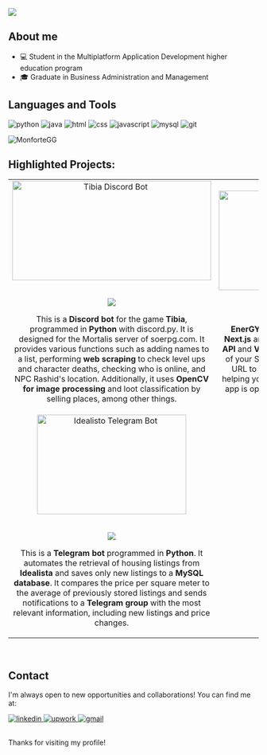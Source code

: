 
 <img src="https://i.imgur.com/Gn8h1FP.png"></img>
</div>

## About me
- 💻 Student in the Multiplatform Application Development higher education program
- 🎓 Graduate in Business Administration and Management

## Languages and Tools
<img alt="python" src="https://img.shields.io/badge/Python-3776AB?style=for-the-badge&logo=python&logoColor=white" /> <img alt="java" src="https://img.shields.io/badge/Java-ED8B00?style=for-the-badge&logo=java&logoColor=white" /> <img alt="html" src="https://img.shields.io/badge/HTML5-E34F26?style=for-the-badge&logo=html5&logoColor=white" /> <img alt="css" src="https://img.shields.io/badge/CSS3-1572B6?style=for-the-badge&logo=css3&logoColor=white" /> <img alt="javascript" src="https://img.shields.io/badge/JavaScript-F7DF1E?style=for-the-badge&logo=javascript&logoColor=black" /> <img alt="mysql" src="https://img.shields.io/badge/MySQL-00000F?style=for-the-badge&logo=mysql&logoColor=white" /> <img alt="git" src="https://img.shields.io/badge/GIT-E44C30?style=for-the-badge&logo=git&logoColor=white" />

<p><img align="center" src="https://github-readme-stats.vercel.app/api/top-langs?username=MonforteGG&show_icons=true&locale=en&layout=compact" alt="MonforteGG" /></p>

## Highlighted Projects:
<table>
<tr>
<td width="50%"; padding: 0; vertical-align: top;>
<div align="center">
<a href="https://github.com/MonforteGG/soe-bot" target="_blank"><img src="https://i.imgur.com/edrGlY0.png" width="400" height="200" alt="Tibia Discord Bot"></a>
<p>
<br>
<a href="https://github.com/MonforteGG/soe-bot" target="_blank">
<img src="https://img.shields.io/badge/CODE-ff9?style=for-the-badge&logo=github&logoColor=black">
</a>
</p>
<p>This is a <strong>Discord bot</strong> for the game <strong>Tibia</strong>, programmed in <strong>Python</strong> with discord.py. It is designed for the Mortalis server of soerpg.com. It provides various functions such as adding names to a list, performing <strong>web scraping</strong> to check level ups and character deaths, checking who is online, and NPC Rashid's location. Additionally, it uses <strong>OpenCV for image processing</strong> and loot classification by selling places, among other things.
</p>
</div>

</td>
<td width="50%"; padding: 0; vertical-align: top;>
<div align="center">
<a href="https://github.com/MonforteGG/energym" target="_blank"><img src="https://i.imgur.com/mxCV2AC.png" width="400" height="200" alt="Tibia Discord Bot"></a>
<p>
<br>
<a href="https://github.com/MonforteGG/energym" target="_blank">
<img src="https://img.shields.io/badge/CODE-ff9?style=for-the-badge&logo=github&logoColor=black">
</a>
</p>
<p> <strong>EnerGYM</strong> is a <strong>web application</strong> developed with <strong>Next.js</strong> and <strong>Tailwind CSS</strong>. It leverages the <strong>Spotify API</strong> and <strong>Vercel AI SDK</strong> to analyze the energy levels of your Spotify playlists. Simply input your playlist URL to receive an energy score for each song, helping you curate the perfect workout playlist. The app is optimized for both mobile and desktop use.
</p>
</div>

</td>
</tr>
<tr>
<td width="50%"; padding: 0; vertical-align: top;>
<div align="center">
<a href="https://github.com/MonforteGG/idealisto" target="_blank"><img src="https://i.imgur.com/ygK374Y.png" width="300" height="200" alt="Idealisto Telegram Bot"></a>
<p>
<br>
<a href="https://github.com/MonforteGG/idealisto" target="_blank">
<img src="https://img.shields.io/badge/CODE-ff9?style=for-the-badge&logo=github&logoColor=black">
</a>
</p>
<p>This is a <strong>Telegram bot</strong> programmed in <strong>Python</strong>. It automates the retrieval of housing listings from <strong>Idealista</strong> and saves only new listings to a <strong>MySQL database</strong>. It compares the price per square meter to the average of previously stored listings and sends notifications to a <strong>Telegram group</strong> with the most relevant information, including new listings and price changes.
</p>
</div>

</td>
</tr>
</table>

<br>

## Contact

I'm always open to new opportunities and collaborations! You can find me at:

<a href="https://www.linkedin.com/in/albdiamun/" target="_blank">
    <img alt="linkedin" src="https://img.shields.io/badge/LinkedIn-0077B5?style=for-the-badge&logo=linkedin&logoColor=white" />
</a>
<a href="https://www.upwork.com/freelancers/~0128aa2578b92fc863?mp_source=share" target="_blank">
    <img alt="upwork" src="https://img.shields.io/badge/UpWork-6FDA44?style=for-the-badge&logo=Upwork&logoColor=white" />
</a>
<a href="mailto:albdiamun@gmail.com">
    <img alt="gmail" src="https://img.shields.io/badge/Gmail-D14836?style=for-the-badge&logo=gmail&logoColor=white" />
</a>

<br>
<br>

Thanks for visiting my profile!
